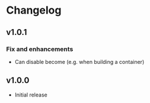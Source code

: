# Changelog

## v1.0.1

### Fix and enhancements

- Can disable become (e.g. when building a container)

## v1.0.0

- Initial release
